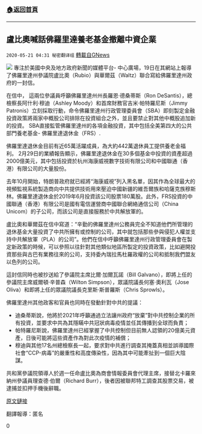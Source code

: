 ###  [:house:返回首頁](https://github.com/ourhimalayas/txt)
---

## 盧比奧喊話佛羅里達養老基金撤離中資企業
`2020-05-21 04:31 秘密翻译组` [轉載自GNews](https://gnews.org/zh-hant/208709/)

![](https://s3.amazonaws.com/gnews-media-offload/wp-content/uploads/2020/05/21042625/Picture-1-205-2.png)
專注於美國中央及地方政府新聞的媒體平台- 中心廣場，19日在其網站上報導了佛羅里達州參議院盧比奧（Rubio）與華爾茲（Waltz）聯合寫給佛羅里達州政府的一封信。

在信中， 這兩位參議員呼籲佛羅里達州州長羅恩·德桑蒂斯（Ron DeSantis），總檢察長阿什利·穆迪（Ashley Moody）和首席財務官吉米·帕特羅尼斯（Jimmy Patronis）立刻採取行動，命令佛羅里達州行政管理委員會（SBA）即刻製定金融投資政策將兩家中概股公司排除在投資組合之外，並且要禁止對其他中概股追加新的投資。 SBA直接監管佛羅里達州的各項金融投資，其中包括全美第四大的公共部門養老基金- 佛羅里達退休金（FRS）.

佛羅里達退休金目前有近65萬活躍成員，為大約442萬退休員工提供養老金福利。 2月29日的業績報告顯示，佛羅里達退休金在30多個基金中投資的資產超過2000億美元，其中包括投資於杭州海康威視數字技術有限公司和中國聯通（香港）有限公司的大量股份。

去年10月開始，特朗普政府就已經將“海康威視”列入黑名單，因其作為全球最大的視頻監視系統製造商向中共提供技術用來壓迫中國新疆的維吾爾族和哈薩克族穆斯林。佛羅里達退休金於2019年6月投資該公司股票180萬股。此外，FRS投資的中國聯通（香港）有限公司是國有電信運營商中國聯合網絡通信公司（China Unicom）的子公司，而該公司是直接服務於中共解放軍的。

盧比奧和華爾茲在信中寫道：“辛勤的佛羅里達州公務員完全不知道他們所管理的退休基金大量投資了中共所擁有或控制的公司，其中就包括那些參與侵犯人權並支持中共解放軍（PLA）的公司”。他們在信中呼籲佛羅里達州行政管理委員會在製定新政策的時候，可以參照以往針對其他類似地區所製定的投資政策，比如避開投資那些與古巴有業務往來的公司，支持委內瑞拉馬杜羅政權的公司和抵制我們盟友以色列的公司。

這封信同時也被抄送給了參議院主席比爾·加爾瓦諾（Bill Galvano），即將上任的參議院主席威爾頓·辛普森（Wilton Simpson），眾議院議長何塞·奧利瓦（Jose Oliva）和即將上任的眾議院議長克里斯·斯普羅斯（Chris Sprowls）。

佛羅里達州其他政客和官員也同時在發動針對中共的提議：

- 迪桑蒂斯說，他將於2021年呼籲通過立法讓州政府“放棄”對中共控制企業的所有投資，並要求中共為其隱瞞中共冠狀病毒疫情並任其傳播到全球而負責；
- 帕特羅尼斯說，佛羅里達州已經掌握了中共控制但目前無人認領的20億美元資產，日後可能將這些資產作為對此次疫情的補償；
- 穆迪與其他17名州總檢察長一起，要求對中共進行調查其掩蓋真相並誤導國際社會“CCP-病毒”的嚴重性和高度傳染性，因為其中可能牽扯到一個巨大陰謀。


共和黨參議院領導人於週一任命盧比奧為商會情報委員會代理主席，接替北卡羅來納州參議員理查德·伯爾（Richard Burr），後者因被聯邦特工調查其股票交易，被逮捕並扣押手機後辭職。

[原文鏈接](https://www.thecentersquare.com/florida/rubio-waltz-warn-florida-about-pension-fund-investments-in-chinese-companies/article_1de15dd8-9ada-11ea-9b12-9f6240e7b81b.html)

翻譯報導：匿名

0
